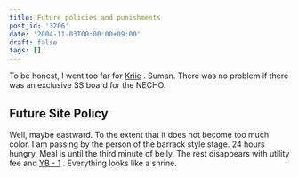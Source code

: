 ```yaml
---
title: Future policies and punishments
post_id: '3206'
date: '2004-11-03T00:00:00+09:00'
draft: false
tags: []
---
```


To be honest, I went too far for [Kriie](http://www5d.biglobe.ne.jp/~coolier2/) . Suman. There was no problem if there was an exclusive SS board for the NECHO.

## Future Site Policy

Well, maybe eastward. To the extent that it does not become too much color. I am passing by the person of the barrack style stage. 24 hours hungry. Meal is until the third minute of belly. The rest disappears with utility fee and [YB - 1](/tag/yb-1) . Everything looks like a shrine.